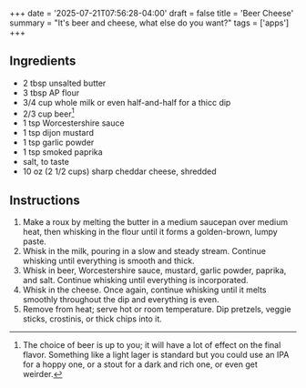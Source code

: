 +++
date = '2025-07-21T07:56:28-04:00'
draft = false
title = 'Beer Cheese'
summary = "It's beer and cheese, what else do you want?"
tags = ['apps']
+++

## Ingredients
- 2 tbsp unsalted butter
- 3 tbsp AP flour
- 3/4 cup whole milk or even half-and-half for a thicc dip
- 2/3 cup beer[^1]
- 1 tsp Worcestershire sauce
- 1 tsp dijon mustard
- 1 tsp garlic powder
- 1 tsp smoked paprika
- salt, to taste
- 10 oz (2 1/2 cups) sharp cheddar cheese, shredded

## Instructions

1. Make a roux by melting the butter in a medium saucepan over medium heat, then whisking in the flour until it forms a golden-brown, lumpy paste.
2. Whisk in the milk, pouring in a slow and steady stream. Continue whisking until everything is smooth and thick.
3. Whisk in beer, Worcestershire sauce, mustard, garlic powder, paprika, and salt. Continue whisking until everything is incorporated.
4. Whisk in the cheese. Once again, continue whisking until it melts smoothly throughout the dip and everything is even.
5. Remove from heat; serve hot or room temperature. Dip pretzels, veggie sticks, crostinis, or thick chips into it.

[^1]: The choice of beer is up to you; it will have a lot of effect on the final flavor. Something like a light lager is standard but you could use an IPA for a hoppy one, or a stout for a dark and rich one, or even get weirder.
